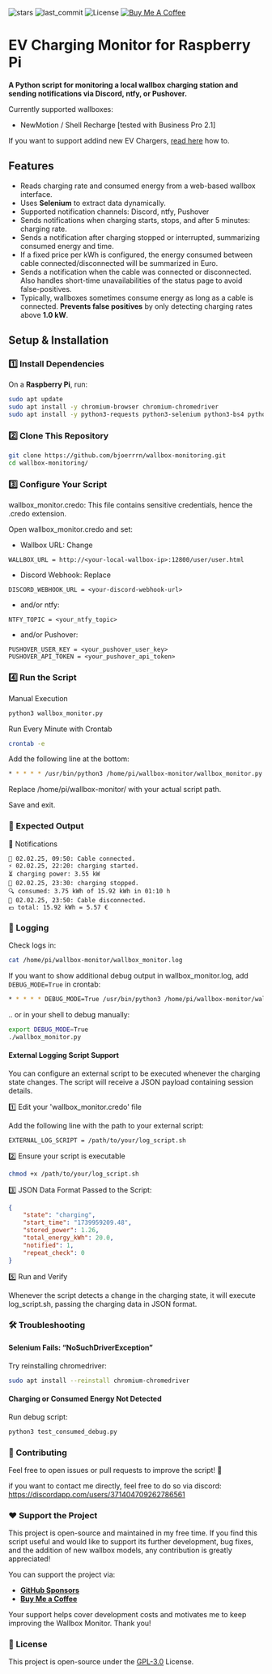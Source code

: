 ![stars](https://img.shields.io/github/stars/bjoerrrn/shellrecharge-wallbox-monitor) ![last_commit](https://img.shields.io/github/last-commit/bjoerrrn/shellrecharge-wallbox-monitor) ![License](https://img.shields.io/badge/License-GPL_3.0-blue.svg) [![Buy Me A Coffee](https://img.shields.io/badge/Buy%20Me%20A%20Coffee-FFDD00?style=for-the-badge&logo=buy-me-a-coffee&logoColor=black)](https://www.buymeacoffee.com/bjoerrrn)

# EV Charging Monitor for Raspberry Pi

**A Python script for monitoring a local wallbox charging station and sending notifications via Discord, ntfy, or Pushover.**  

Currently supported wallboxes: 
* NewMotion / Shell Recharge [tested with Business Pro 2.1]

If you want to support addind new EV Chargers, [read here](https://github.com/bjoerrrn/EV-Charging-Monitor-for-Raspberry-Pi/blob/main/CONTRIBUTING.md#-adding-support-for-new-wallbox-models) how to. 

## Features
- Reads charging rate and consumed energy from a web-based wallbox interface.
- Uses **Selenium** to extract data dynamically.
- Supported notification channels: Discord, ntfy, Pushover
- Sends notifications when charging starts, stops, and after 5 minutes: charging rate.
- Sends a notification after charging stopped or interrupted, summarizing consumed energy and time.
- If a fixed price per kWh is configured, the energy consumed between cable connected/disconnected will be summarized in Euro.
- Sends a notification when the cable was connected or disconnected. Also handles short-time unavailabilities of the status page to avoid false-positives.
- Typically, wallboxes sometimes consume energy as long as a cable is connected. **Prevents false positives** by only detecting charging rates above **1.0 kW**.

## Setup & Installation  

### **1️⃣ Install Dependencies**
On a **Raspberry Pi**, run:  
```bash
sudo apt update
sudo apt install -y chromium-browser chromium-chromedriver
sudo apt install -y python3-requests python3-selenium python3-bs4 python3-urllib3
```

### **2️⃣ Clone This Repository**
```bash
git clone https://github.com/bjoerrrn/wallbox-monitoring.git
cd wallbox-monitoring/
```

### **3️⃣ Configure Your Script**

wallbox_monitor.credo: This file contains sensitive credentials, hence the .credo extension. 

Open wallbox_monitor.credo and set:
-	Wallbox URL: Change
```
WALLBOX_URL = http://<your-local-wallbox-ip>:12800/user/user.html
```

-	Discord Webhook: Replace
```
DISCORD_WEBHOOK_URL = <your-discord-webhook-url>
```

- and/or ntfy:
```
NTFY_TOPIC = <your_ntfy_topic>
```

- and/or Pushover:
```
PUSHOVER_USER_KEY = <your_pushover_user_key>
PUSHOVER_API_TOKEN = <your_pushover_api_token>
```

### **4️⃣ Run the Script**

Manual Execution
```bash
python3 wallbox_monitor.py
```

Run Every Minute with Crontab
```bash
crontab -e
```

Add the following line at the bottom:
```bash
* * * * * /usr/bin/python3 /home/pi/wallbox-monitor/wallbox_monitor.py
```
Replace /home/pi/wallbox-monitor/ with your actual script path.

Save and exit.

### **📡 Expected Output**

📢 Notifications

```
🔌 02.02.25, 09:50: Cable connected.
⚡ 02.02.25, 22:20: charging started.
⏳ charging power: 3.55 kW
🔋 02.02.25, 23:30: charging stopped.
🔍 consumed: 3.75 kWh of 15.92 kWh in 01:10 h
🔌 02.02.25, 23:50: Cable disconnected.
💶 total: 15.92 kWh = 5.57 €
```

### **📝 Logging**

Check logs in:
```bash
cat /home/pi/wallbox-monitor/wallbox_monitor.log
```

If you want to show additional debug output in wallbox_monitor.log, add `DEBUG_MODE=True` in crontab:
```bash
* * * * * DEBUG_MODE=True /usr/bin/python3 /home/pi/wallbox-monitor/wallbox_monitor.py
```

.. or in your shell to debug manually:
```bash
export DEBUG_MODE=True
./wallbox_monitor.py
```

#### **External Logging Script Support**

You can configure an external script to be executed whenever the charging state changes. The script will receive a JSON payload containing session details.

1️⃣ Edit your 'wallbox_monitor.credo' file

Add the following line with the path to your external script:
```
EXTERNAL_LOG_SCRIPT = /path/to/your/log_script.sh
```

2️⃣ Ensure your script is executable

```bash
chmod +x /path/to/your/log_script.sh
```

3️⃣ JSON Data Format Passed to the Script:

```json
{
    "state": "charging",
    "start_time": "1739959209.48",
    "stored_power": 1.26,
    "total_energy_kWh": 20.0,
    "notified": 1,
    "repeat_check": 0
}
```

5️⃣ Run and Verify

Whenever the script detects a change in the charging state, it will execute log_script.sh, passing the charging data in JSON format.


### **🛠 Troubleshooting**

#### Selenium Fails: “NoSuchDriverException”

Try reinstalling chromedriver:
```bash
sudo apt install --reinstall chromium-chromedriver
```

#### Charging or Consumed Energy Not Detected

Run debug script:
```bash
python3 test_consumed_debug.py
```


### **🤝 Contributing**

Feel free to open issues or pull requests to improve the script! 🚀

if you want to contact me directly, feel free to do so via discord: https://discordapp.com/users/371404709262786561

### ❤️ Support the Project

This project is open-source and maintained in my free time. If you find this script useful and would like to support its further development, bug fixes, and the addition of new wallbox models, any contribution is greatly appreciated!

You can support the project via:

* **[GitHub Sponsors](https://github.com/sponsors/bjoerrrn)**
* **[Buy Me a Coffee](https://www.buymeacoffee.com/bjoerrrn)**

Your support helps cover development costs and motivates me to keep improving the Wallbox Monitor. Thank you!

### **📜 License**

This project is open-source under the [GPL-3.0](https://www.gnu.org/licenses/gpl-3.0.en.html) License.
